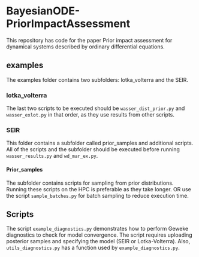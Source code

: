 # BayesianODE-PriorImpactAssessment
This repository has code for the paper Prior impact assessment for dynamical systems described by ordinary differential equations.
## examples
The examples folder contains two subfolders: lotka_volterra and the SEIR.
### lotka_volterra
The last two scripts to be executed should be  `wasser_dist_prior.py`  and  `wasser_exlot.py` in that order, as they use results from other scripts.
### SEIR
This folder contains a subfolder called prior_samples and additional scripts. All of the scripts and the subfolder should be executed before running `wasser_results.py` and `wd_mar_ex.py`. 
#### Prior_samples
The subfolder contains scripts for sampling from prior distributions. Running these scripts on the HPC is preferable as they take longer. OR use the script `sample_batches.py` for batch sampling to reduce execution time.

## Scripts
The script `example_diagnostics.py` demonstrates how to perform Geweke diagnostics to check for model convergence. 
The script requires uploading posterior samples and specifying the model (SEIR or Lotka-Volterra). Also, `utils_diagnostics.py` has a  function used by `example_diagnostics.py`.
